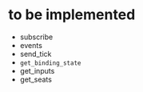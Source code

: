 # to be implemented

- subscribe
- events
- send_tick
- `get_binding_state`
- get_inputs
- get_seats
